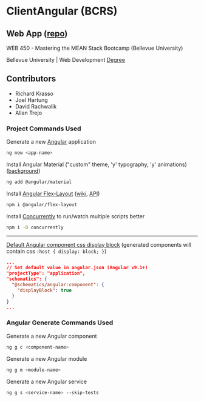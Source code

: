 # ClientAngular (BCRS)

## Web App ([repo](https://github.com/david-rachwalik/bcrs))

WEB 450 - Mastering the MEAN Stack Bootcamp (Bellevue University)

Bellevue University | Web Development [Degree](http://www.bellevue.edu/degrees/bachelor/web-development-bs 'Designed by developers for developers.')

## Contributors

- Richard Krasso
- Joel Hartung
- David Rachwalik
- Allan Trejo

### Project Commands Used

Generate a new [Angular](https://angular.io) application

```bash
ng new <app-name>
```

Install Angular Material ("custom" theme, 'y' typography, 'y' animations) ([background](https://material.angular.io/guide/theming#application-background-color))

```bash
ng add @angular/material
```

Install [Angular Flex-Layout](https://github.com/angular/flex-layout) ([wiki](https://github.com/angular/flex-layout/wiki), [API](https://github.com/angular/flex-layout/wiki/API-Documentation))

```bash
npm i @angular/flex-layout
```

Install [Concurrently](https://github.com/open-cli-tools/concurrently) to run/watch multiple scripts better

```bash
npm i -D concurrently
```

---

[Default Angular component css display block](https://stackoverflow.com/questions/51032328/angular-component-default-style-css-display-block) (generated components will contain css `:host { display: block; }`)

```json
...
// Set default value in angular.json (Angular v9.1+)
"projectType": "application",
"schematics": {
  "@schematics/angular:component": {
    "displayBlock": true
  }
}
...
```

### Angular Generate Commands Used

Generate a new Angular component

```bash
ng g c <component-name>
```

Generate a new Angular module

```bash
ng g m <module-name>
```

Generate a new Angular service

```bash
ng g s <service-name> --skip-tests
```
